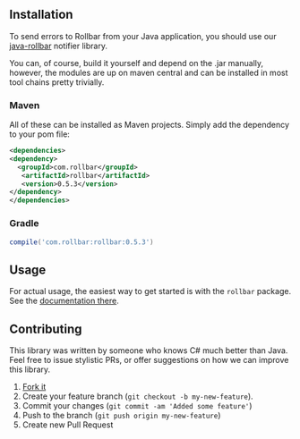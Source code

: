 ## Installation

To send errors to Rollbar from your Java application, you should use our [java-rollbar](https://github.com/rollbar/rollbar-java) notifier library. 

You can, of course, build it yourself and depend on the .jar manually, however, the modules are up on maven central and can be installed in most tool chains pretty trivially. 

### Maven

All of these can be installed as Maven projects. Simply add the dependency to your pom file:

```xml
<dependencies>
<dependency>
  <groupId>com.rollbar</groupId>
   <artifactId>rollbar</artifactId>
   <version>0.5.3</version>
</dependency>
</dependencies>
```

### Gradle

```groovy
compile('com.rollbar:rollbar:0.5.3')
```

## Usage

For actual usage, the easiest way to get started is with the `rollbar` package. See the [documentation there](https://github.com/rollbar/rollbar-java/tree/master/rollbar).

## Contributing

This library was written by someone who knows C# much better than Java. Feel free to issue stylistic PRs, or offer
suggestions on how we can improve this library.

1. [Fork it](https://github.com/rollbar/rollbar-java)
2. Create your feature branch (```git checkout -b my-new-feature```).
3. Commit your changes (```git commit -am 'Added some feature'```)
4. Push to the branch (```git push origin my-new-feature```)
5. Create new Pull Request

